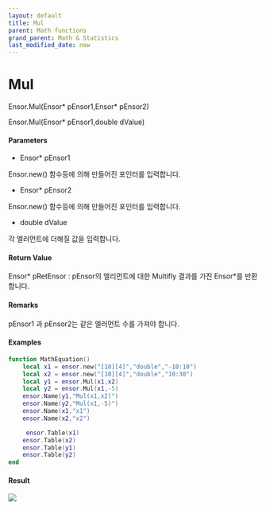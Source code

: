 ```yaml
---
layout: default
title: Mul
parent: Math functions
grand_parent: Math & Statistics
last_modified_date: now
---
```


# Mul

Ensor.Mul\(Ensor\* pEnsor1,Ensor\* pEnsor2\)

Ensor.Mul\(Ensor\* pEnsor1,double dValue\)

#### Parameters

* Ensor\* pEnsor1

Ensor.new\(\) 함수등에 의해 만들어진 포인터를 입력합니다.

* Ensor\* pEnsor2

Ensor.new\(\) 함수등에 의해 만들어진 포인터를 입력합니다.

* double dValue

각 엘러먼트에 더해질 값을 입력합니다.

#### Return Value

Ensor\* pRetEnsor : pEnsor의 엘리먼트에 대한 Multifly 결과를 가진 Ensor\*를 반환합니다.

#### Remarks

pEnsor1 과 pEnsor2는 같은 엘러먼트 수를 가져야 합니다.

#### Examples

```lua
function MathEquation()
    local x1 = ensor.new("[10][4]","double","-10:10")
    local x2 = ensor.new("[10][4]","double","10:30")
    local y1 = ensor.Mul(x1,x2)
    local y2 = ensor.Mul(x1,-5)
    ensor.Name(y1,"Mul(x1,x2)")
    ensor.Name(y2,"Mul(x1,-5)")
    ensor.Name(x1,"x1")
    ensor.Name(x2,"x2")

     ensor.Table(x1)
    ensor.Table(x2)
    ensor.Table(y1)
    ensor.Table(y2)
end
```

#### Result

![](./MathAPI/MulResult.png)

